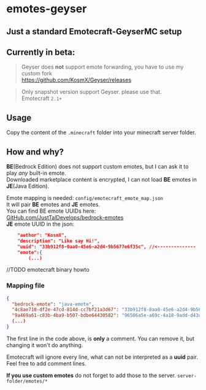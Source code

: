 # emotes-geyser  
## Just a standard Emotecraft-GeyserMC setup  

## Currently in beta:
> Geyser does **not** support emote forwarding, you have to use my custom fork  
https://github.com/KosmX/Geyser/releases  
  
> Only snapshot version support Geyser. please use that.  
Emotecraft `2.1+`

## Usage  

Copy the content of the `.minecraft` folder into your minecraft server folder.  

## How and why? 
  

__BE__(Bedrock Edition) does not support custom emotes, but I can ask it to play *any* built-in emote.  
Downloaded marketplace content is encrypted, I can not load __BE__ emotes in __JE__(Java Edition).  
  
Emote mapping is needed: 
`config/emotecraft_emote_map.json`  
It will pair __BE__ emotes and __JE__ emotes.  
You can find BE emote UUIDs here:  
[GitHub.com/JustTalDevelops/bedrock-emotes](https://github.com/JustTalDevelops/bedrock-emotes)  
__JE__ emote UUID in the json:
```json
	"author": "KosmX",
	"description": "Like say Hi!",
	"uuid": "33b912f8-0aa0-45e6-a2d4-9b5677e6f35c", //<--------------
	"emote":{
        (...)
```
//TODO emotecraft binary howto

### Mapping file

```json
{
  "bedrock-emote": "java-emote",
  "4c8ae710-df2e-47cd-814d-cc7bf21a3d67": "33b912f8-0aa0-45e6-a2d4-9b5677e6f35c",
  "9a469a61-c83b-4ba9-b507-bdbe64430582": "96506a5e-a69c-4a18-9add-d43dfd272fa6",
  (...)
}
```
The first line in the code above, is **only** a comment. You can remove it, but changing it won't do anything.  

Emotecraft will ignore every line, what can not be interpreted as a **uuid** pair. Feel free to add comment lines.  

**If you use custom emotes** do not forget to add those to the server.
`server-folder/emotes/*`  
